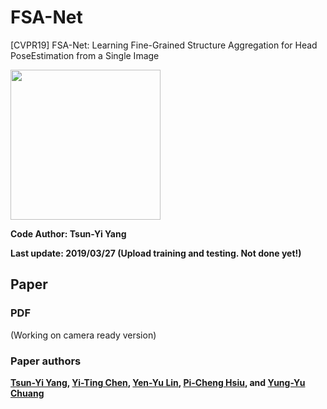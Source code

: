 # FSA-Net
[CVPR19] FSA-Net: Learning Fine-Grained Structure Aggregation for Head PoseEstimation from a Single Image

<img src="https://github.com/shamangary/FSA-Net/blob/master/Compare_AFLW2000_gt_Hopenet_FSA.gif" height="240"/>

**Code Author: Tsun-Yi Yang**

**Last update: 2019/03/27 (Upload training and testing. Not done yet!)**


## Paper


### PDF
(Working on camera ready version)


### Paper authors
**[Tsun-Yi Yang](https://scholar.google.com/citations?user=WhISCE4AAAAJ&hl=en), [Yi-Ting Chen](https://sites.google.com/media.ee.ntu.edu.tw/yitingchen/), [Yen-Yu Lin](https://www.citi.sinica.edu.tw/pages/yylin/index_zh.html), [Pi-Cheng Hsiu](https://www.citi.sinica.edu.tw/pages/pchsiu/index_en.html), and [Yung-Yu Chuang](https://www.csie.ntu.edu.tw/~cyy/)**
